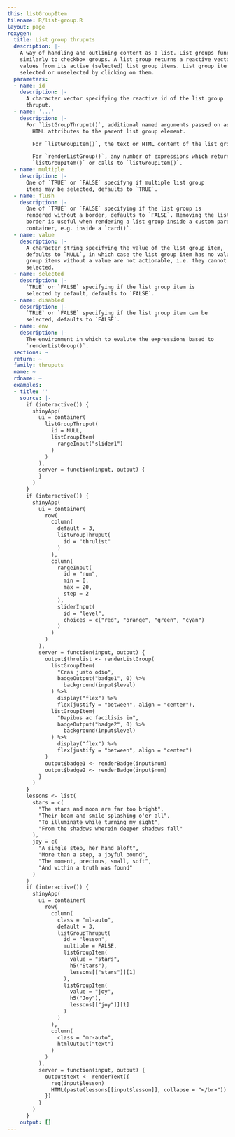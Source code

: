 ```yaml
---
this: listGroupItem
filename: R/list-group.R
layout: page
roxygen:
  title: List group thruputs
  description: |-
    A way of handling and outlining content as a list. List groups function
    similarly to checkbox groups. A list group returns a reactive vector of
    values from its active (selected) list group items. List group items are
    selected or unselected by clicking on them.
  parameters:
  - name: id
    description: |-
      A character vector specifying the reactive id of the list group
      thruput.
  - name: '...'
    description: |-
      For `listGroupThruput()`, additional named arguments passed on as
        HTML attributes to the parent list group element.

        For `listGroupItem()`, the text or HTML content of the list group item.

        For `renderListGroup()`, any number of expressions which return a
        `listGroupItem()` or calls to `listGroupItem()`.
  - name: multiple
    description: |-
      One of `TRUE` or `FALSE` specifyng if multiple list group
      items may be selected, defaults to `TRUE`.
  - name: flush
    description: |-
      One of `TRUE` or `FALSE` specifying if the list group is
      rendered without a border, defaults to `FALSE`. Removing the list group
      border is useful when rendering a list group inside a custom parent
      container, e.g. inside a `card()`.
  - name: value
    description: |-
      A character string specifying the value of the list group item,
      defaults to `NULL`, in which case the list group item has no value. List
      group items without a value are not actionable, i.e. they cannot be
      selected.
  - name: selected
    description: |-
      `TRUE` or `FALSE` specifying if the list group item is
      selected by default, defaults to `FALSE`.
  - name: disabled
    description: |-
      `TRUE` or `FALSE` specifying if the list group item can be
      selected, defaults to `FALSE`.
  - name: env
    description: |-
      The environment in which to evalute the expressions based to
      `renderListGroup()`.
  sections: ~
  return: ~
  family: thruputs
  name: ~
  rdname: ~
  examples:
  - title: ''
    source: |-
      if (interactive()) {
        shinyApp(
          ui = container(
            listGroupThruput(
              id = NULL,
              listGroupItem(
                rangeInput("slider1")
              )
            )
          ),
          server = function(input, output) {
          }
        )
      }
      if (interactive()) {
        shinyApp(
          ui = container(
            row(
              column(
                default = 3,
                listGroupThruput(
                  id = "thrulist"
                )
              ),
              column(
                rangeInput(
                  id = "num",
                  min = 0,
                  max = 20,
                  step = 2
                ),
                sliderInput(
                  id = "level",
                  choices = c("red", "orange", "green", "cyan")
                )
              )
            )
          ),
          server = function(input, output) {
            output$thrulist <- renderListGroup(
              listGroupItem(
                "Cras justo odio",
                badgeOutput("badge1", 0) %>%
                  background(input$level)
              ) %>%
                display("flex") %>%
                flex(justify = "between", align = "center"),
              listGroupItem(
                "Dapibus ac facilisis in",
                badgeOutput("badge2", 0) %>%
                  background(input$level)
              ) %>%
                display("flex") %>%
                flex(justify = "between", align = "center")
            )
            output$badge1 <- renderBadge(input$num)
            output$badge2 <- renderBadge(input$num)
          }
        )
      }
      lessons <- list(
        stars = c(
          "The stars and moon are far too bright",
          "Their beam and smile splashing o'er all",
          "To illuminate while turning my sight",
          "From the shadows wherein deeper shadows fall"
        ),
        joy = c(
          "A single step, her hand aloft",
          "More than a step, a joyful bound",
          "The moment, precious, small, soft",
          "And within a truth was found"
        )
      )
      if (interactive()) {
        shinyApp(
          ui = container(
            row(
              column(
                class = "ml-auto",
                default = 3,
                listGroupThruput(
                  id = "lesson",
                  multiple = FALSE,
                  listGroupItem(
                    value = "stars",
                    h5("Stars"),
                    lessons[["stars"]][1]
                  ),
                  listGroupItem(
                    value = "joy",
                    h5("Joy"),
                    lessons[["joy"]][1]
                  )
                )
              ),
              column(
                class = "mr-auto",
                htmlOutput("text")
              )
            )
          ),
          server = function(input, output) {
            output$text <- renderText({
              req(input$lesson)
              HTML(paste(lessons[[input$lesson]], collapse = "</br>"))
            })
          }
        )
      }
    output: []
---
```

